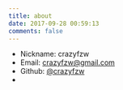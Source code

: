 ```yaml
---
title: about
date: 2017-09-28 00:59:13
comments: false
---
```


* Nickname: crazyfzw
* Email: crazyfzw@gmail.com
* Github: [@crazyfzw](https://github.com/crazyfzw)
*